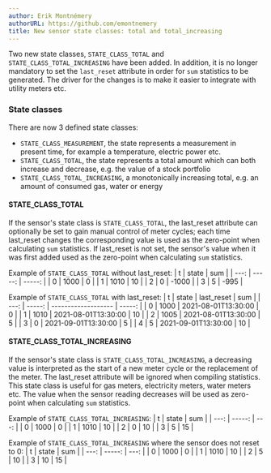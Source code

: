 ```yaml
---
author: Erik Montnémery
authorURL: https://github.com/emontnemery
title: New sensor state classes: total and total_increasing
---
```


Two new state classes, `STATE_CLASS_TOTAL` and `STATE_CLASS_TOTAL_INCREASING` have been
added. In addition, it is no longer mandatory to set the `last_reset` attribute in order
for `sum` statistics to be generated. The driver for the changes is to make it easier to
integrate with utility meters etc.

### State classes

There are now 3 defined state classes:
- `STATE_CLASS_MEASUREMENT`, the state represents a measurement in present time, for 
   example a temperature, electric power etc.
- `STATE_CLASS_TOTAL`, the state represents a total amount which can both increase and
   decrease, e.g. the value of a stock portfolio
- `STATE_CLASS_TOTAL_INCREASING`, a monotonically increasing total, e.g. an amount of
   consumed gas, water or energy

#### STATE_CLASS_TOTAL
If the sensor's state class is `STATE_CLASS_TOTAL`, the last_reset attribute can
optionally be set to gain manual control of meter cycles; each time last_reset changes
the corresponding value is used as the zero-point when calculating `sum` statistics.
If last_reset is not set, the sensor's value when it was first added used as the
zero-point when calculating `sum` statistics.

Example of `STATE_CLASS_TOTAL` without last_reset:
| t    | state  | sum    |
| ---: | -----: | -----: |
|   0  |  1000  |     0  |
|   1  |  1010  |    10  |
|   2  |     0  | -1000  |
|   3  |     5  |  -995  |

Example of `STATE_CLASS_TOTAL` with last_reset:
| t    | state  | last_reset          | sum    |
| ---: | -----: | ------------------- | -----: |
|   0  |  1000  | 2021-08-01T13:30:00 |     0  |
|   1  |  1010  | 2021-08-01T13:30:00 |    10  |
|   2  |  1005  | 2021-08-01T13:30:00 |     5  |
|   3  |     0  | 2021-09-01T13:30:00 |     5  |
|   4  |     5  | 2021-09-01T13:30:00 |    10  |


#### STATE_CLASS_TOTAL_INCREASING
If the sensor's state class is `STATE_CLASS_TOTAL_INCREASING`, a decreasing value is
interpreted as the start of a new meter cycle or the replacement of the meter. The
last_reset attribute will be ignored when compiling statistics. This state class is
useful for gas meters, electricity meters, water meters etc. The value when the sensor
reading decreases will be used as zero-point when calculating `sum` statistics.

Example of `STATE_CLASS_TOTAL_INCREASING`:
| t    | state  | sum  |
| ---: | -----: | ---: |
|   0  |  1000  |   0  |
|   1  |  1010  |  10  |
|   2  |     0  |  10  |
|   3  |     5  |  15  |

Example of `STATE_CLASS_TOTAL_INCREASING` where the sensor does not reset to 0:
| t    | state  | sum  |
| ---: | -----: | ---: |
|   0  |  1000  |   0  |
|   1  |  1010  |  10  |
|   2  |     5  |  10  |
|   3  |     10 |  15  |
